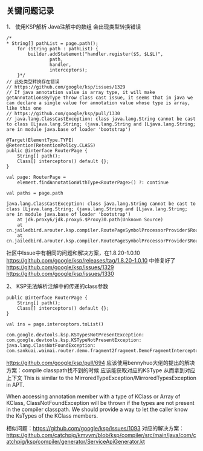 
## 关键问题记录

1、 使用KSP解析 Java注解中的数组 会出现类型转换错误

```
/*
* String[] pathList = page.path();
    for (String path : pathList) {
        builder.addStatement("handler.register($S, $L$L)",
                path,
                handler,
                interceptors);
    }*/
// 此处类型转换存在错误
// https://github.com/google/ksp/issues/1329
// If java annotation value is array type, it will make getAnnotationsByType throw class cast issue, it seems that in java we can declare a single value for annotation value whose type is array, like this one
// https://github.com/google/ksp/pull/1330
// java.lang.ClassCastException: class java.lang.String cannot be cast to class [Ljava.lang.String; (java.lang.String and [Ljava.lang.String; are in module java.base of loader 'bootstrap')

```

```
@Target(ElementType.TYPE)
@Retention(RetentionPolicy.CLASS)
public @interface RouterPage {
    String[] path();
    Class[] interceptors() default {};
}

val page: RouterPage =
    element.findAnnotationWithType<RouterPage>() ?: continue
    
val paths = page.path

java.lang.ClassCastException: class java.lang.String cannot be cast to class [Ljava.lang.String; (java.lang.String and [Ljava.lang.String; are in module java.base of loader 'bootstrap')
	at jdk.proxy6/jdk.proxy6.$Proxy30.path(Unknown Source)
	at cn.jailedbird.arouter.ksp.compiler.RoutePageSymbolProcessorProvider$RoutePageSymbolProcessor.parse(RoutePageSymbolProcessorProvider.kt:157)
	at cn.jailedbird.arouter.ksp.compiler.RoutePageSymbolProcessorProvider$RoutePageSymbolProcessor.process(RoutePageSymbolProcessorProvider.kt:85)
```

社区中Issue中有相同的问题和解决方案，在1.8.20-1.0.10 https://github.com/google/ksp/releases/tag/1.8.20-1.0.10 中修复好了
https://github.com/google/ksp/issues/1329
https://github.com/google/ksp/issues/1330

2、 KSP无法解析注解中的传递的class参数

```
public @interface RouterPage {
    String[] path();
    Class[] interceptors() default {};
}

val ins = page.interceptors.toList()

com.google.devtools.ksp.KSTypesNotPresentException: com.google.devtools.ksp.KSTypeNotPresentException: java.lang.ClassNotFoundException: com.sankuai.waimai.router.demo.fragment2fragment.DemoFragmentInterceptor

```

https://github.com/google/ksp/pull/694
应该使用bennyhuo大佬的提出的解决方案：compile classpath找不到的时候 应该能获取对应的KSType 从而拿到对应上下文
This is similar to the MirroredTypeException/MirroredTypesException in APT.

When accessing annotation member with a type of KClass or Array of KClass, ClassNotFoundException will be thrown if the types are not present in the compiler classpath. We should provide a way to let the caller know the KsTypes of the KClass members.

相似问题：https://github.com/google/ksp/issues/1093
对应的解决方案：https://github.com/catchpig/kmvvm/blob/ksp/compiler/src/main/java/com/catchpig/ksp/compiler/generator/ServiceApiGenerator.kt

